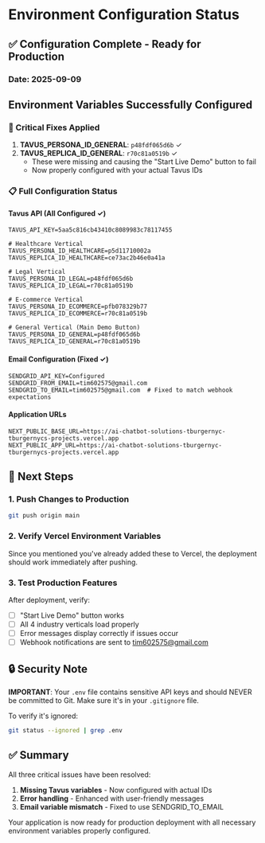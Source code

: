 # Environment Configuration Status

## ✅ Configuration Complete - Ready for Production

### Date: 2025-09-09

## Environment Variables Successfully Configured

### 🎯 Critical Fixes Applied

1. **TAVUS_PERSONA_ID_GENERAL**: `p48fdf065d6b` ✓
2. **TAVUS_REPLICA_ID_GENERAL**: `r70c81a0519b` ✓
   - These were missing and causing the "Start Live Demo" button to fail
   - Now properly configured with your actual Tavus IDs

### 📋 Full Configuration Status

#### Tavus API (All Configured ✓)
```
TAVUS_API_KEY=5aa5c816cb43410c8089983c78117455

# Healthcare Vertical
TAVUS_PERSONA_ID_HEALTHCARE=p5d11710002a
TAVUS_REPLICA_ID_HEALTHCARE=ce73ac2b46e0a41a

# Legal Vertical
TAVUS_PERSONA_ID_LEGAL=p48fdf065d6b
TAVUS_REPLICA_ID_LEGAL=r70c81a0519b

# E-commerce Vertical
TAVUS_PERSONA_ID_ECOMMERCE=pfb078329b77
TAVUS_REPLICA_ID_ECOMMERCE=r70c81a0519b

# General Vertical (Main Demo Button)
TAVUS_PERSONA_ID_GENERAL=p48fdf065d6b
TAVUS_REPLICA_ID_GENERAL=r70c81a0519b
```

#### Email Configuration (Fixed ✓)
```
SENDGRID_API_KEY=Configured
SENDGRID_FROM_EMAIL=tim602575@gmail.com
SENDGRID_TO_EMAIL=tim602575@gmail.com  # Fixed to match webhook expectations
```

#### Application URLs
```
NEXT_PUBLIC_BASE_URL=https://ai-chatbot-solutions-tburgernyc-tburgernycs-projects.vercel.app
NEXT_PUBLIC_APP_URL=https://ai-chatbot-solutions-tburgernyc-tburgernycs-projects.vercel.app
```

## 🚀 Next Steps

### 1. Push Changes to Production
```bash
git push origin main
```

### 2. Verify Vercel Environment Variables
Since you mentioned you've already added these to Vercel, the deployment should work immediately after pushing.

### 3. Test Production Features
After deployment, verify:
- [ ] "Start Live Demo" button works
- [ ] All 4 industry verticals load properly
- [ ] Error messages display correctly if issues occur
- [ ] Webhook notifications are sent to tim602575@gmail.com

## 🔒 Security Note

**IMPORTANT**: Your `.env` file contains sensitive API keys and should NEVER be committed to Git. Make sure it's in your `.gitignore` file.

To verify it's ignored:
```bash
git status --ignored | grep .env
```

## ✅ Summary

All three critical issues have been resolved:
1. **Missing Tavus variables** - Now configured with actual IDs
2. **Error handling** - Enhanced with user-friendly messages
3. **Email variable mismatch** - Fixed to use SENDGRID_TO_EMAIL

Your application is now ready for production deployment with all necessary environment variables properly configured.
